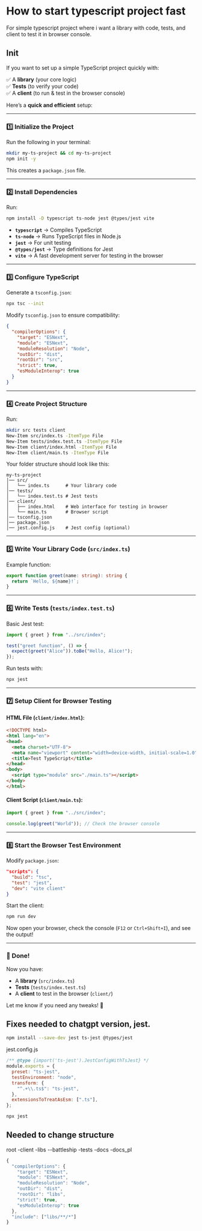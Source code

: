 # How to start typescript project fast

For simple typescript project where i want a library with code, tests, and client to test it in browser console.

## Init

If you want to set up a simple TypeScript project quickly with:  

✅ A **library** (your core logic)  
✅ **Tests** (to verify your code)  
✅ A **client** (to run & test in the browser console)  

Here’s a **quick and efficient** setup:

---

### **1️⃣ Initialize the Project**
Run the following in your terminal:

```sh
mkdir my-ts-project && cd my-ts-project
npm init -y
```

This creates a `package.json` file.

---

### **2️⃣ Install Dependencies**
Run:

```sh
npm install -D typescript ts-node jest @types/jest vite
```

- **`typescript`** → Compiles TypeScript  
- **`ts-node`** → Runs TypeScript files in Node.js  
- **`jest`** → For unit testing  
- **`@types/jest`** → Type definitions for Jest  
- **`vite`** → A fast development server for testing in the browser  

---

### **3️⃣ Configure TypeScript**
Generate a `tsconfig.json`:

```sh
npx tsc --init
```

Modify `tsconfig.json` to ensure compatibility:

```json
{
  "compilerOptions": {
    "target": "ESNext",
    "module": "ESNext",
    "moduleResolution": "Node",
    "outDir": "dist",
    "rootDir": "src",
    "strict": true,
    "esModuleInterop": true
  }
}
```

---

### **4️⃣ Create Project Structure**
Run:

```sh
mkdir src tests client
New-Item src/index.ts -ItemType File
New-Item tests/index.test.ts -ItemType File
New-Item client/index.html -ItemType File
New-Item client/main.ts -ItemType File
```

Your folder structure should look like this:

```
my-ts-project
│── src/
│   └── index.ts      # Your library code
│── tests/
│   └── index.test.ts # Jest tests
│── client/
│   ├── index.html    # Web interface for testing in browser
│   └── main.ts       # Browser script
│── tsconfig.json
│── package.json
│── jest.config.js    # Jest config (optional)
```

---

### **5️⃣ Write Your Library Code (`src/index.ts`)**
Example function:

```ts
export function greet(name: string): string {
  return `Hello, ${name}!`;
}
```

---

### **6️⃣ Write Tests (`tests/index.test.ts`)**
Basic Jest test:

```ts
import { greet } from "../src/index";

test("greet function", () => {
  expect(greet("Alice")).toBe("Hello, Alice!");
});
```

Run tests with:

```sh
npx jest
```

---

### **7️⃣ Setup Client for Browser Testing**
#### **HTML File (`client/index.html`):**
```html
<!DOCTYPE html>
<html lang="en">
<head>
  <meta charset="UTF-8">
  <meta name="viewport" content="width=device-width, initial-scale=1.0">
  <title>Test TypeScript</title>
</head>
<body>
  <script type="module" src="./main.ts"></script>
</body>
</html>
```

#### **Client Script (`client/main.ts`):**
```ts
import { greet } from "../src/index";

console.log(greet("World")); // Check the browser console
```

---

### **8️⃣ Start the Browser Test Environment**
Modify `package.json`:

```json
"scripts": {
  "build": "tsc",
  "test": "jest",
  "dev": "vite client"
}
```

Start the client:

```sh
npm run dev
```

Now open your browser, check the console (`F12` or `Ctrl+Shift+I`), and see the output!

---

### **🎉 Done!**
Now you have:
- A **library** (`src/index.ts`)
- **Tests** (`tests/index.test.ts`)
- A **client** to test in the browser (`client/`)

Let me know if you need any tweaks! 🚀

## Fixes needed to chatgpt version, jest.

```sh
npm install --save-dev jest ts-jest @types/jest
```

jest.config.js

```js
/** @type {import('ts-jest').JestConfigWithTsJest} */
module.exports = {
  preset: "ts-jest",
  testEnvironment: "node",
  transform: {
    "^.+\\.ts$": "ts-jest",
  },
  extensionsToTreatAsEsm: [".ts"],
};
```

```sh
npx jest
```

## Needed to change structure

root
-client
-libs
--battleship
-tests
-docs
-docs_pl

```ts
{
  "compilerOptions": {
    "target": "ESNext",
    "module": "ESNext",
    "moduleResolution": "Node",
    "outDir": "dist",
    "rootDir": "libs",
    "strict": true,
    "esModuleInterop": true
  },
  "include": ["libs/**/*"]
}
```
